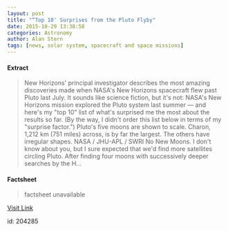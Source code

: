 ```yaml
---
layout: post
title: "“Top 10″ Surprises from the Pluto Flyby"
date: 2015-10-29 13:38:58
categories: Astronomy
author: Alan Stern
tags: [news, solar system, spacecraft and space missions]
---
```



#### Extract
>New Horizons' principal investigator describes the most amazing discoveries made when NASA's New Horizons spacecraft flew past Pluto last July. It sounds like science fiction, but it's not: NASA's New Horizons mission explored the Pluto system last summer — and here's my "top 10" list of what's surprised me the most about the results so far. (By the way, I didn't order this list below in terms of my "surprise factor.") Pluto's five moons are shown to scale. Charon, 1,212 km (751 miles) across, is by far the largest. The others have irregular shapes. NASA / JHU-APL / SWRI No New Moons. I don't know about you, but I sure expected that we'd find more satellites circling Pluto. After finding four moons with successively deeper searches by the H...

#### Factsheet
>factsheet unavailable

[Visit Link](http://www.skyandtelescope.com/uncategorized/top-10-surprises-from-the-pluto-flyby/)

id:  204285


